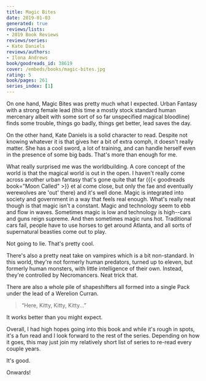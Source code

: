 ```yaml
---
title: Magic Bites
date: 2019-01-03
generated: true
reviews/lists:
- 2019 Book Reviews
reviews/series:
- Kate Daniels
reviews/authors:
- Ilona Andrews
book/goodreads_id: 38619
cover: /embeds/books/magic-bites.jpg
rating: 5
book/pages: 261
series_index: [1]
---
```

On one hand, Magic Bites was pretty much what I expected. Urban Fantasy with a strong female lead (this time a mostly stock standard human mercenary albeit with some sort of so far unspecified magical bloodline) finds some trouble, things go badly, things get better, lead saves the day.  

On the other hand, Kate Daniels is a solid character to read. Despite not knowing whatever it is that gives her a bit of extra oomph, it doesn't really matter. She has a cool sword, a lot of training, and can handle herself even in the presence of some big bads. That's more than enough for me.  

<!--more-->

What really surprised me was the worldbuilding. A core concept of the world is that the magical world is out in the open. I haven't really come across another urban fantasy that's gone quite that far ({{< goodreads book="Moon Called" >}} et al come close, but only the fae and eventually werewolves are 'out' there) and it's well done. Magic is integrated into society and government in a way that feels real enough. What's really neat though is that magic isn't a constant. Magic and technology seem to ebb and flow in waves. Sometimes magic is low and technology is high--cars and guns reign supreme. And then sometimes magic runs hot. Traditional cars fail, people have to use horses to get around Atlanta, and all sorts of supernatural beasties come out to play.  

Not going to lie. That's pretty cool.  

There's also a pretty neat take on vampires which is a bit non-standard. In this world, they're not formerly human predators, turned up to eleven, but formerly human monsters, with little intelligence of their own. Instead, they're controlled by Necromancers. Neat trick that.  

There are also a whole pile of shapeshifters all formed into a single Pack under the lead of a Werelion Curran.  

> “Here, Kitty, Kitty, Kitty...”

It works better than you might expect.  

Overall, I had high hopes going into this book and while it's rough in spots, it's a fun read and I look forward to the rest of the series. Depending on how it goes, this may just join my relatively short list of series to re-read every couple years.  

It's good.  

Onwards!